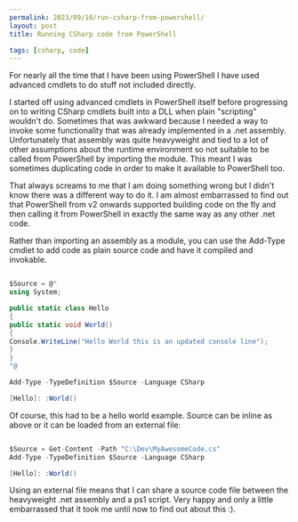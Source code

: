 ```yaml
---
permalink: 2023/09/10/run-csharp-from-powershell/
layout: post
title: Running CSharp code from PowerShell

tags: [csharp, code]
---
```


For nearly all the time that I have been using PowerShell I have used advanced cmdlets to do stuff not included directly.

I started off using advanced cmdlets in PowerShell itself before progressing on to writing CSharp cmdlets built into a DLL when
plain "scripting" wouldn't do. Sometimes that was awkward because I needed a way to invoke some functionality that was already
implemented in a .net assembly. Unfortunately that assembly was quite heavyweight and tied to a lot of other assumptions about the
runtime environment so not suitable to be called from PowerShell by importing the module. This meant I was sometimes duplicating code
in order to make it available to PowerShell too.

That always screams to me that I am doing something wrong but I didn't know there was a different way to do it. I am almost embarrassed to
find out that PowerShell from v2 onwards supported building code on the fly and then calling it from PowerShell in exactly the same way
as any other .net code.

Rather than importing an assembly as a module, you can use the Add-Type cmdlet to add code as plain source code and have it compiled and invokable.

```csharp

$Source = @"
using System;

public static class Hello
{
public static void World()
{
Console.WriteLine("Hello World this is an updated console line");
}
}
"@

Add-Type -TypeDefinition $Source -Language CSharp

[Hello]: :World()

```

Of course, this had to be a hello world example. Source can be inline as above or it can be loaded from an external file:

```csharp

$Source = Get-Content -Path "C:\Dev\MyAwesomeCode.cs"
Add-Type -TypeDefinition $Source -Language CSharp

[Hello]: :World()

```

Using an external file means that I can share a source code file between the heavyweight .net assembly and a ps1 script. Very happy
and only a little embarrassed that it took me until now to find out about this :).

